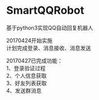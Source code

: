 #  SmartQQRobot    
基于python3实现QQ自动回复机器人

20170424开始实施   
计划完成登录、消息接收、消息发送   
   
20170427已完成功能：   
1、登录验证过程   
2、个人信息获取   
3、好友列表获取   
4、发送群消息   
